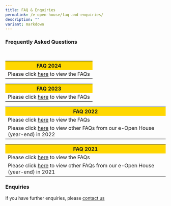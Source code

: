 ```yaml
---
title: FAQ & Enquiries
permalink: /e-open-house/faq-and-enquiries/
description: ""
variant: markdown
---
```

### Frequently Asked Questions
<br>
<table style="width:100%"><tbody><tr style="background-color:gold"><th>FAQ 2024</th></tr><tr><td>Please click <a href="/files/FAQS\FAQs_e_Open_House_2024.pdf">here</a> to view the FAQs</td></tr></tbody></table>

<table style="width:100%"><tbody><tr style="background-color:gold"><th>FAQ 2023</th></tr><tr><td>Please click <a href="/files/FAQS\faqs%20eopen%20house%202023.pdf">here</a> to view the FAQs</td></tr></tbody></table>
	
<table style="width:100%"><tbody><tr style="background-color:gold"><th>FAQ 2022</th></tr><tr><td>Please click <a href="/files/FAQs_e-Open%20House%202022Nov%20_9%20Nov%2022.pdf">here</a> to view the FAQs</td></tr>
<tr><td>Please click <a href="/files/FAQs%20from%20our%20e-Open%20House%20year-end%20in%202022.pdf">here</a> to view other FAQs from our e-Open House (year-end) in 2022</td></tr></tbody></table>

<table style="width:100%"><tbody><tr style="background-color:gold"><th>FAQ 2021</th></tr><tr><td>Please click <a href="/files/e-Open%20House%202021%20Nov_FAQs.pdf">here</a> to view the FAQs</td></tr>
<tr><td>Please click <a href="/files/e-Open%20House%202021%20Nov_Collated%20FAQs%20from%20online%20engagement%20session%2026%20Nov.pdf">here</a> to view other FAQs from our e-Open House (year-end) in 2021</td></tr></tbody></table>

###  Enquiries

If you have further enquiries, please [contact us](/contact-us/)